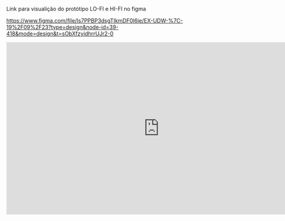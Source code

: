 Link para visualição do protótipo LO-FI e HI-FI no figma

https://www.figma.com/file/Is7PPBP3dsgTIkmDF0l6ie/EX-UDW-%7C-19%2F09%2F23?type=design&node-id=39-418&mode=design&t=sObXfzyidhrrUJr2-0


<!DOCTYPE html>
<html lang="en">
<head>
    <meta charset="UTF-8">
    <meta name="viewport" content="width=device-width, initial-scale=1.0">
    <title>Seu Projeto Figma</title>
</head>
<body>
    <!-- Incorporar o projeto do Figma usando o iframe -->
    <iframe style="border: 1px solid rgba(0, 0, 0, 0.1);" width="800" height="450" src="https://www.figma.com/embed?embed_host=share&url=https%3A%2F%2Fwww.figma.com%2Ffile%2FIs7PPBP3dsgTIkmDF0l6ie%2FEX-UDW-%257C-19%252F09%252F23%3Ftype%3Ddesign%26node-id%3D39%253A418%26mode%3Ddesign%26t%3DsObXfzyidhrrUJr2-1" allowfullscreen></iframe>
</body>
</html>


